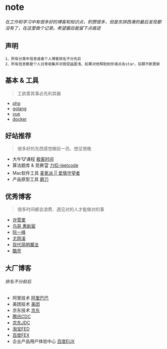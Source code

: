 # note
###### 在工作和学习中有很多好的博客和知识点，积攒很多，但是东拼西凑的最后发现都没有了，在这里做个记录。希望最后能留下点痕迹

## 声明
    1、所有分类中信息或者个人博客排名不分先后
    2、所有信息都是个人日常收集并对我受益匪浅、如果对他帮助到你请点击star，后期不断更新
   
    

## 基本 & 工具
> 工欲善其事必先利其器
- [php](./php/index.md) 
- [golang](./golang/index.md)
- [vue]()
- [docker](./docker/index.md)

## 好站推荐
> 很多好的东西感觉眼前一亮、想见恨晚
- 大牛🐮课程 [极客时间](https://time.geekbang.org/)
- 算法题库 & 竞赛🏆 [力扣-leetcode](https://leetcode-cn.com/)
- Mac软件工具 [麦氪派 || 爱情守望者](https://www.waitsun.com/)
- 产品原型工具 [磨刀](https://modao.cc/)


## 优秀博客
> 很多时间都会浪费、遇见对的人才能做对的事

- [许雪里](http://www.xuxueli.com/)
- [鸟哥 惠新宸](http://www.laruence.com/)
- [阮一峰](http://www.ruanyifeng.com/home.html)
- [尤雨溪](https://blog.evanyou.me/)
- [现代简明魔法](http://www.nowamagic.net/)
- [酷壳](https://coolshell.cn/)

## 大厂博客
###### 排名不分前后
- 阿里技术 [阿里巴巴](https://102.alibaba.com/)
- 美团技术 [美团](https://tech.meituan.com/)
- 京东技术 [京东](http://jdtech.jd.com)
- [腾讯CDC](https://cdc.tencent.com/)
- [京东JDC](http://jdc.jd.com/)
- [淘宝FED](http://taobaofed.org/)
- [百度FEX](http://fex.baidu.com/)
- 企业产品用户体验中心 [百度EUX](http://eux.baidu.com/)